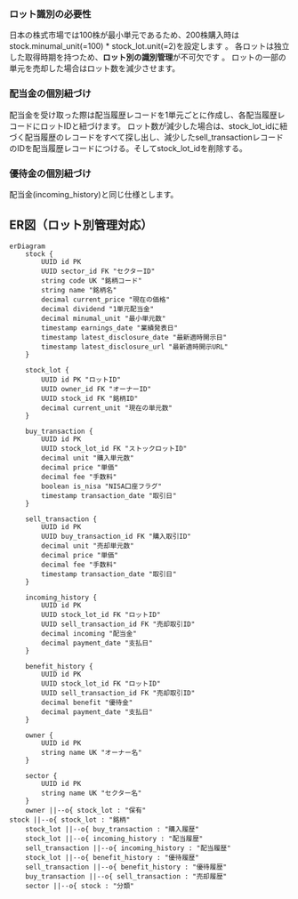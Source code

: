 ### **ロット識別の必要性**
日本の株式市場では100株が最小単元であるため、200株購入時はstock.minumal_unit(=100) * stock_lot.unit(=2)を設定します 。
各ロットは独立した取得時期を持つため、**ロット別の識別管理**が不可欠です 。
ロットの一部の単元を売却した場合はロット数を減少させます。

### **配当金の個別紐づけ**
配当金を受け取った際は配当履歴レコードを1単元ごとに作成し、各配当履歴レコードにロットIDと紐づけます。
ロット数が減少した場合は、stock_lot_idに紐づく配当履歴のレコードをすべて探し出し、減少したsell_transactionレコードのIDを配当履歴レコードにつける。そしてstock_lot_idを削除する。

### **優待金の個別紐づけ**
配当金(incoming_history)と同じ仕様とします。

## ER図（ロット別管理対応）

```mermaid
erDiagram
    stock {
        UUID id PK
        UUID sector_id FK "セクターID"
        string code UK "銘柄コード"
        string name "銘柄名"
        decimal current_price "現在の価格"
        decimal dividend "1単元配当金"
        decimal minumal_unit "最小単元数"
        timestamp earnings_date "業績発表日"
        timestamp latest_disclosure_date "最新適時開示日"
        timestamp latest_disclosure_url "最新適時開示URL"
    }
    
    stock_lot {
        UUID id PK "ロットID"
        UUID owner_id FK "オーナーID"
        UUID stock_id FK "銘柄ID" 
        decimal current_unit "現在の単元数"
    }
    
    buy_transaction {
        UUID id PK
        UUID stock_lot_id FK "ストックロットID"
        decimal unit "購入単元数"
        decimal price "単価"
        decimal fee "手数料"
        boolean is_nisa "NISA口座フラグ"
        timestamp transaction_date "取引日"
    }

    sell_transaction {
        UUID id PK
        UUID buy_transaction_id FK "購入取引ID"
        decimal unit "売却単元数"
        decimal price "単価"
        decimal fee "手数料"
        timestamp transaction_date "取引日"
    }

    incoming_history {
        UUID id PK
        UUID stock_lot_id FK "ロットID"
        UUID sell_transaction_id FK "売却取引ID"
        decimal incoming "配当金"
        decimal payment_date "支払日"
    }

    benefit_history {
        UUID id PK
        UUID stock_lot_id FK "ロットID"
        UUID sell_transaction_id FK "売却取引ID"
        decimal benefit "優待金"
        decimal payment_date "支払日"
    }

    owner {
        UUID id PK
        string name UK "オーナー名"
    }

    sector {
        UUID id PK
        string name UK "セクター名"
    }
    owner ||--o{ stock_lot : "保有"
stock ||--o{ stock_lot : "銘柄"
    stock_lot ||--o{ buy_transaction : "購入履歴"
    stock_lot ||--o{ incoming_history : "配当履歴"
    sell_transaction ||--o{ incoming_history : "配当履歴"
    stock_lot ||--o{ benefit_history : "優待履歴"
    sell_transaction ||--o{ benefit_history : "優待履歴"
    buy_transaction ||--o{ sell_transaction : "売却履歴"
    sector ||--o{ stock : "分類"
```
